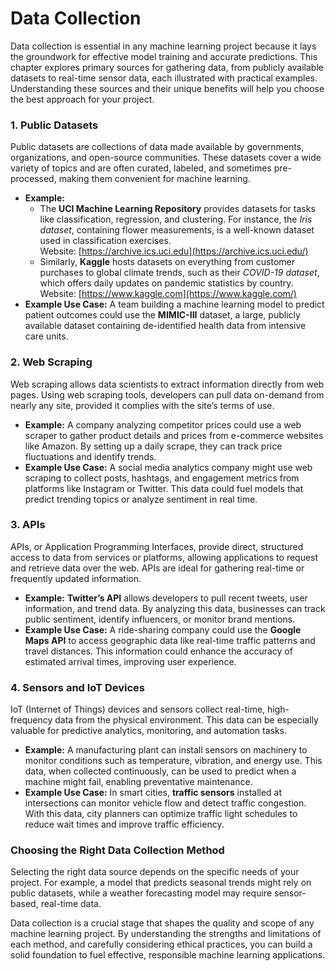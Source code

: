 # Data Collection

Data collection is essential in any machine learning project because it lays the groundwork for effective model training and accurate predictions. This chapter explores primary sources for gathering data, from publicly available datasets to real-time sensor data, each illustrated with practical examples. Understanding these sources and their unique benefits will help you choose the best approach for your project.

### 1. Public Datasets

Public datasets are collections of data made available by governments, organizations, and open-source communities. These datasets cover a wide variety of topics and are often curated, labeled, and sometimes pre-processed, making them convenient for machine learning.

* **Example:**&#x20;
  * The **UCI Machine Learning Repository** provides datasets for tasks like classification, regression, and clustering. For instance, the _Iris dataset_, containing flower measurements, is a well-known dataset used in classification exercises. \
    Website: [https://archive.ics.uci.edu](https://archive.ics.uci.edu/)
  * Similarly, **Kaggle** hosts datasets on everything from customer purchases to global climate trends, such as their _COVID-19 dataset_, which offers daily updates on pandemic statistics by country.\
    Website: [https://www.kaggle.com](https://www.kaggle.com/)
* **Example Use Case:** A team building a machine learning model to predict patient outcomes could use the **MIMIC-III** dataset, a large, publicly available dataset containing de-identified health data from intensive care units.

### 2. Web Scraping

Web scraping allows data scientists to extract information directly from web pages. Using web scraping tools, developers can pull data on-demand from nearly any site, provided it complies with the site’s terms of use.

* **Example:** A company analyzing competitor prices could use a web scraper to gather product details and prices from e-commerce websites like Amazon. By setting up a daily scrape, they can track price fluctuations and identify trends.
* **Example Use Case:** A social media analytics company might use web scraping to collect posts, hashtags, and engagement metrics from platforms like Instagram or Twitter. This data could fuel models that predict trending topics or analyze sentiment in real time.

### 3. APIs

APIs, or Application Programming Interfaces, provide direct, structured access to data from services or platforms, allowing applications to request and retrieve data over the web. APIs are ideal for gathering real-time or frequently updated information.

* **Example:** **Twitter’s API** allows developers to pull recent tweets, user information, and trend data. By analyzing this data, businesses can track public sentiment, identify influencers, or monitor brand mentions.
* **Example Use Case:** A ride-sharing company could use the **Google Maps API** to access geographic data like real-time traffic patterns and travel distances. This information could enhance the accuracy of estimated arrival times, improving user experience.

### 4. Sensors and IoT Devices

IoT (Internet of Things) devices and sensors collect real-time, high-frequency data from the physical environment. This data can be especially valuable for predictive analytics, monitoring, and automation tasks.

* **Example:** A manufacturing plant can install sensors on machinery to monitor conditions such as temperature, vibration, and energy use. This data, when collected continuously, can be used to predict when a machine might fail, enabling preventative maintenance.
* **Example Use Case:** In smart cities, **traffic sensors** installed at intersections can monitor vehicle flow and detect traffic congestion. With this data, city planners can optimize traffic light schedules to reduce wait times and improve traffic efficiency.

### Choosing the Right Data Collection Method

Selecting the right data source depends on the specific needs of your project. For example, a model that predicts seasonal trends might rely on public datasets, while a weather forecasting model may require sensor-based, real-time data.

Data collection is a crucial stage that shapes the quality and scope of any machine learning project. By understanding the strengths and limitations of each method, and carefully considering ethical practices, you can build a solid foundation to fuel effective, responsible machine learning applications.
